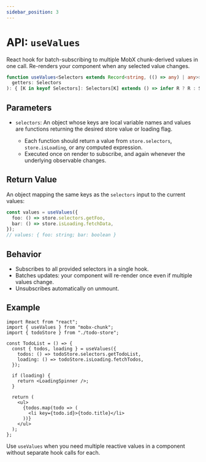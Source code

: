 ```yaml
---
sidebar_position: 3
---
```


# API: `useValues`

React hook for batch-subscribing to multiple MobX chunk-derived values in one call. Re-renders your component when any selected value changes.

```ts
function useValues<Selectors extends Record<string, (() => any) | any>>(
  getters: Selectors
): { [K in keyof Selectors]: Selectors[K] extends () => infer R ? R : Selectors[K] }
```

## Parameters

* `selectors`: An object whose keys are local variable names and values are functions returning the desired store value or loading flag.

  * Each function should return a value from `store.selectors`, `store.isLoading`, or any computed expression.
  * Executed once on render to subscribe, and again whenever the underlying observable changes.

## Return Value

An object mapping the same keys as the `selectors` input to the current values:

```ts
const values = useValues({
  foo: () => store.selectors.getFoo,
  bar: () => store.isLoading.fetchData,
});
// values: { foo: string; bar: boolean }
```

## Behavior

* Subscribes to all provided selectors in a single hook.
* Batches updates: your component will re-render once even if multiple values change.
* Unsubscribes automatically on unmount.

## Example

```tsx
import React from "react";
import { useValues } from "mobx-chunk";
import { todoStore } from "./todo-store";

const TodoList = () => {
  const { todos, loading } = useValues({
    todos: () => todoStore.selectors.getTodoList,
    loading: () => todoStore.isLoading.fetchTodos,
  });

  if (loading) {
    return <LoadingSpinner />;
  }

  return (
    <ul>
      {todos.map(todo => (
        <li key={todo.id}>{todo.title}</li>
      ))}
    </ul>
  );
};
```

Use `useValues` when you need multiple reactive values in a component without separate hook calls for each.
